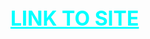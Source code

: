<div class="site">
  <a href="https://modeldog8197.github.io/vivriti/index.html">LINK TO SITE</a>
</div>  
<style>
  .site a{
    font-size: 2.0rem;
    color: cyan;
    text-decoration: underline;
    font-weight: bold;
    }
</style>
    
    

